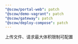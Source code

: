 ```yaml
---
"@scow/portal-web": patch
"@scow/demo-vagrant": patch
"@scow/gateway": patch
"@scow/deploy-compose": patch
---
```


上传文件、请求最大体积限制可配置
